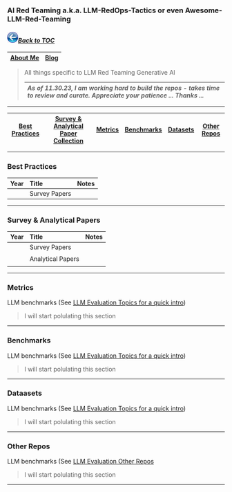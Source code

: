 ### AI Red Teaming a.k.a. LLM-RedOps-Tactics or even Awesome-LLM-Red-Teaming
#### _[<img src="images/back_button_2.png" width="25" height="25">Back to TOC](https://github.com/xsankar/Awesome-Awesome-LLM)_
| [About Me](https://ksankar.medium.com/about-me-the-pitter-patter-of-small-feats-de22f4c36ea6) | [Blog](https://ksankar.medium.com) |
| :- | :- |
> All things specific to LLM Red Teaming Generative AI
> 
> |***As of 11.30.23, I am working hard to build the repos - takes time to review and curate. Appreciate your patience ... Thanks ...***|
> | :- |
> 
---
| [Best Practices](#best-practices) |[Survey & Analytical Paper Collection](#survey--analytical-papers) | [Metrics](#metrics) | [Benchmarks](#benchmarks) | [Datasets](#datasets) | [Other Repos](#other-repos) |
| :-: | :-: | :-: | :-: | :-: | :-: |
---
### Best Practices 
| Year | Title | Notes | 
| -: | :- | :- |
| | Survey Papers | |
---
### Survey & Analytical Papers 
| Year | Title | Notes | 
| -: | :- | :- |
| | Survey Papers | |
| |  | |
| | Analytical Papers | |
| |  | |
---
### Metrics 
LLM benchmarks (See [LLM Evaluation Topics for a quick intro](#llm-evaluation-topics))
> I will start polulating this section
---
### Benchmarks 
LLM benchmarks (See [LLM Evaluation Topics for a quick intro](#llm-evaluation-topics))
> I will start polulating this section
---
### Dataasets 
LLM benchmarks (See [LLM Evaluation Topics for a quick intro](#llm-evaluation-topics))
> I will start polulating this section
---
### Other Repos 
LLM benchmarks (See [LLM Evaluation Other Repos](https://github.com/xsankar/Awesome-LLM-Eval-MetricMinds?tab=readme-ov-file#other-repos)
> I will start polulating this section
---

